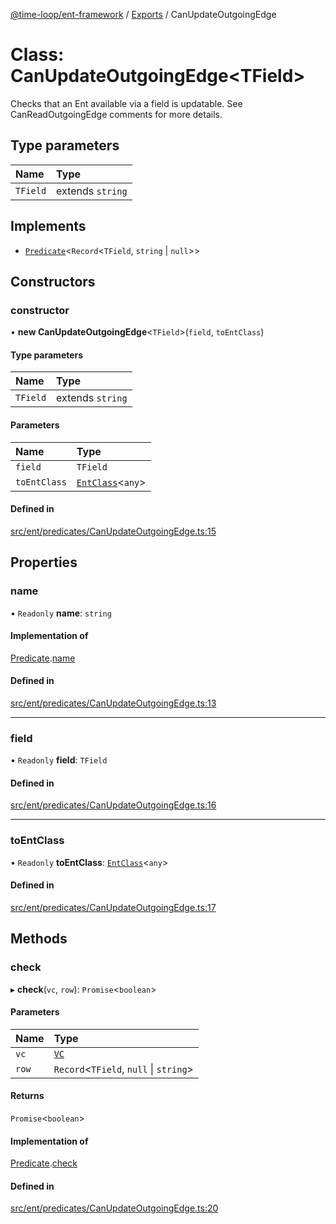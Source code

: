 [@time-loop/ent-framework](../README.md) / [Exports](../modules.md) / CanUpdateOutgoingEdge

# Class: CanUpdateOutgoingEdge<TField\>

Checks that an Ent available via a field is updatable. See
CanReadOutgoingEdge comments for more details.

## Type parameters

| Name | Type |
| :------ | :------ |
| `TField` | extends `string` |

## Implements

- [`Predicate`](../interfaces/Predicate.md)<`Record`<`TField`, `string` \| ``null``\>\>

## Constructors

### constructor

• **new CanUpdateOutgoingEdge**<`TField`\>(`field`, `toEntClass`)

#### Type parameters

| Name | Type |
| :------ | :------ |
| `TField` | extends `string` |

#### Parameters

| Name | Type |
| :------ | :------ |
| `field` | `TField` |
| `toEntClass` | [`EntClass`](../interfaces/EntClass.md)<`any`\> |

#### Defined in

[src/ent/predicates/CanUpdateOutgoingEdge.ts:15](https://github.com/clickup/rest-client/blob/master/src/ent/predicates/CanUpdateOutgoingEdge.ts#L15)

## Properties

### name

• `Readonly` **name**: `string`

#### Implementation of

[Predicate](../interfaces/Predicate.md).[name](../interfaces/Predicate.md#name)

#### Defined in

[src/ent/predicates/CanUpdateOutgoingEdge.ts:13](https://github.com/clickup/rest-client/blob/master/src/ent/predicates/CanUpdateOutgoingEdge.ts#L13)

___

### field

• `Readonly` **field**: `TField`

#### Defined in

[src/ent/predicates/CanUpdateOutgoingEdge.ts:16](https://github.com/clickup/rest-client/blob/master/src/ent/predicates/CanUpdateOutgoingEdge.ts#L16)

___

### toEntClass

• `Readonly` **toEntClass**: [`EntClass`](../interfaces/EntClass.md)<`any`\>

#### Defined in

[src/ent/predicates/CanUpdateOutgoingEdge.ts:17](https://github.com/clickup/rest-client/blob/master/src/ent/predicates/CanUpdateOutgoingEdge.ts#L17)

## Methods

### check

▸ **check**(`vc`, `row`): `Promise`<`boolean`\>

#### Parameters

| Name | Type |
| :------ | :------ |
| `vc` | [`VC`](VC.md) |
| `row` | `Record`<`TField`, ``null`` \| `string`\> |

#### Returns

`Promise`<`boolean`\>

#### Implementation of

[Predicate](../interfaces/Predicate.md).[check](../interfaces/Predicate.md#check)

#### Defined in

[src/ent/predicates/CanUpdateOutgoingEdge.ts:20](https://github.com/clickup/rest-client/blob/master/src/ent/predicates/CanUpdateOutgoingEdge.ts#L20)
